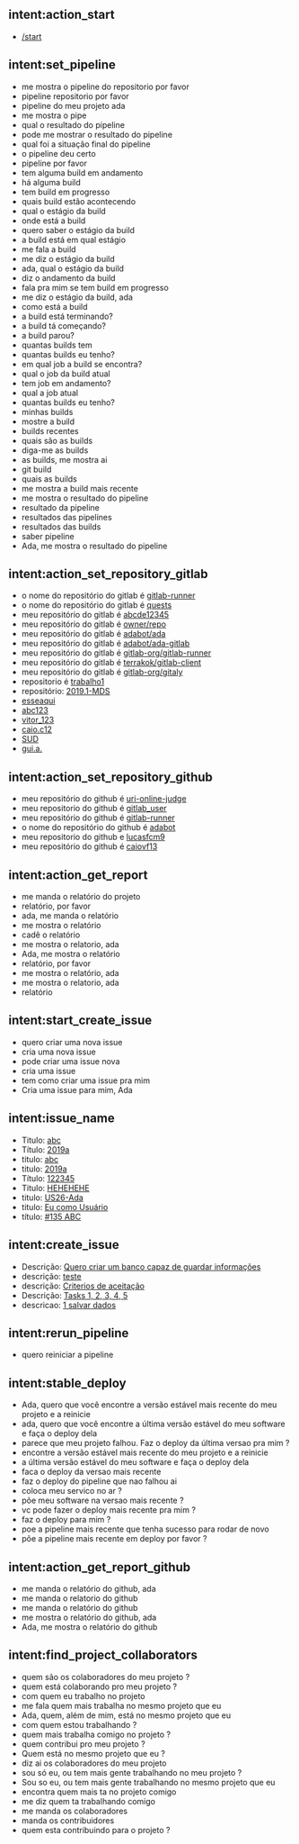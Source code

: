 ## intent:action_start
- [/start](command)
## intent:set_pipeline
- me mostra o pipeline do repositorio por favor
- pipeline repositorio por favor
- pipeline do meu projeto ada
- me mostra o pipe
- qual o resultado do pipeline
- pode me mostrar o resultado do pipeline
- qual foi a  situação final do pipeline
- o pipeline deu certo
- pipeline por favor
- tem alguma build em andamento
- há alguma build
- tem build em progresso
- quais build estão acontecendo
- qual o estágio da build
- onde está a build
- quero saber o estágio da build
- a build está em qual estágio
- me fala a build
- me diz o estágio da build
- ada, qual o estágio da build
- diz o andamento da build
- fala pra mim se tem build em progresso
- me diz o estágio da build, ada
- como está a build
- a build está terminando?
- a build tá começando?
- a build parou?
- quantas builds tem
- quantas builds eu tenho?
- em qual job a build se encontra?
- qual o job da build atual
- tem job em andamento?
- qual a job atual
- quantas builds eu tenho?
- minhas builds
- mostre a build
- builds recentes
- quais são as builds
- diga-me as builds
- as builds, me mostra ai
- git build
- quais as builds
- me mostra a build mais recente
- me mostra o resultado do pipeline
- resultado da pipeline
- resultados das pipelines
- resultados das builds
- saber pipeline
- Ada, me mostra o resultado do pipeline

## intent:action_set_repository_gitlab
- o nome do repositório do gitlab é [gitlab-runner](repository_gitlab)
- o nome do repositório do gitlab é [quests](repository_gitlab)
- meu repositório do gitlab é [abcde12345](repository_gitlab)
- meu repositório do gitlab é [owner/repo](repository_gitlab)
- meu repositório do gitlab é [adabot/ada](repository_gitlab)
- meu repositório do gitlab é [adabot/ada-gitlab](repository_gitlab)
- meu repositório do gitlab é [gitlab-org/gitlab-runner](repository_gitlab)
- meu repositório do gitlab é [terrakok/gitlab-client](repository_gitlab)
- meu repositório do gitlab é [gitlab-org/gitaly](repository_gitlab)
- repositorio é [trabalho1](repository_gitlab)
- repositório: [2019.1-MDS](repository_gitlab)
- [esseaqui](repository_gitlab)
- [abc123](repository_gitlab)
- [vitor_123](repository_gitlab)
- [caio.c12](repository_gitlab)
- [SUD](repository_gitlab)
- [gui.a.](repository_gitlab)

## intent:action_set_repository_github
- meu repositório do github é [uri-online-judge](repository_github)
- meu repositorio do github é [gitlab_user](repository_github)
- meu repositório do github é [gitlab-runner](repository_github)
- o nome do repositório do github é [adabot](repository_github)
- meu repositorio do github e [lucasfcm9](repository_github)
- meu repositório do github é [caiovf13](repository_github)

## intent:action_get_report
- me manda o relatório do projeto
- relatório, por favor
- ada, me manda o relatório
- me mostra o relatório
- cadê o relatório
- me mostra o relatorio, ada
- Ada, me mostra o relatório
- relatório, por favor
- me mostra o relatório, ada
- me mostra o relatorio, ada
- relatório

## intent:start_create_issue
- quero criar uma nova issue
- cria uma nova issue
- pode criar uma issue nova
- cria uma issue
- tem como criar uma issue pra mim
- Cria uma issue para mim, Ada

## intent:issue_name
- Titulo: [abc](issue_name)
- Título: [2019a](issue_name)
- titulo: [abc](issue_name)
- titulo: [2019a](issue_name)
- Título: [122345](issue_name)
- Titulo: [HEHEHEHE](issue_name)
- titulo: [US26-Ada](issue_name)
- titulo: [Eu como Usuário](issue_name)
- título: [#135 ABC](issue_name)

## intent:create_issue
- Descrição: [Quero criar um banco capaz de guardar informações](issue_body)
- descrição: [teste](issue_body)
- descrição: [Criterios de aceitação](issue_body)
- Descrição: [Tasks 1, 2, 3, 4, 5](issue_body)
- descricao: [1 salvar dados](issue_body)

## intent:rerun_pipeline
- quero reiniciar a pipeline

## intent:stable_deploy
- Ada, quero que você encontre a versão estável mais recente do meu projeto e a reinicie
- ada, quero que você encontre a última versão estável do meu software e faça o deploy dela  
- parece que meu projeto falhou. Faz o deploy da última versao pra mim ?
- encontre a versão estável mais recente do meu projeto e a reinicie
- a última versão estável do meu software e faça o deploy dela
- faca o deploy da versao mais recente
- faz o deploy do pipeline que nao falhou ai
- coloca meu servico no ar ?
- põe meu software na versao mais recente ?
- vc pode fazer o deploy mais recente pra mim ?
- faz o deploy para mim ?
- poe a pipeline mais recente que tenha sucesso para rodar de novo
- põe a pipeline mais recente em deploy por favor ?

## intent:action_get_report_github
- me manda o relatório do github, ada
- me manda o relatorio do github
- me manda o relatório do github
- me mostra o relatório do github, ada
- Ada, me mostra o relatório do github

## intent:find_project_collaborators
- quem são os colaboradores do meu projeto ?
- quem está colaborando pro meu projeto ?
- com quem eu trabalho no projeto
- me fala quem mais trabalha no mesmo projeto que eu
- Ada, quem, além de mim, está no mesmo projeto que eu
- com quem estou trabalhando ?
- quem mais trabalha comigo no projeto ?
- quem contribui pro meu projeto ?
- Quem está no mesmo projeto que eu ?
- diz ai os colaboradores do meu projeto
- sou só eu, ou tem mais gente trabalhando no meu projeto ?
- Sou so eu, ou tem mais gente trabalhando no mesmo projeto que eu
- encontra quem mais ta no projeto comigo
- me diz quem ta trabalhando comigo
- me manda os colaboradores
- manda os contribuidores
- quem esta contribuindo para o projeto ?
